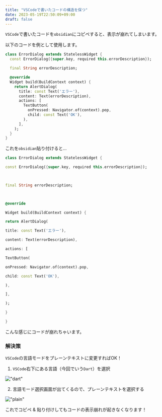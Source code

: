 ```yaml
---
title: "VSCodeで書いたコードの構造を保つ"
date: 2023-05-19T22:50:09+09:00
draft: false
---
```


`VSCode`で書いたコードを`obsidian`にコピペすると、表示が崩れてしまいます。

以下のコードを例として使用します。

```dart
class ErrorDialog extends StatelessWidget {
  const ErrorDialog({super.key, required this.errorDescription});

  final String errorDescription;

  @override
  Widget build(BuildContext context) {
    return AlertDialog(
      title: const Text('エラー'),
      content: Text(errorDescription),
      actions: [
        TextButton(
          onPressed: Navigator.of(context).pop,
          child: const Text('OK'),
        ),
      ],
    );
  }
}
```

これを`obsidian`貼り付けると...

```dart
class ErrorDialog extends StatelessWidget {

const ErrorDialog({super.key, required this.errorDescription});

  

final String errorDescription;

  

@override

Widget build(BuildContext context) {

return AlertDialog(

title: const Text('エラー'),

content: Text(errorDescription),

actions: [

TextButton(

onPressed: Navigator.of(context).pop,

child: const Text('OK'),

),

],

);

}

}
```

こんな感じにコードが崩れちゃいます。

### 解決策

`VSCode`の言語モードをプレーンテキストに変更すればOK！

1. `VSCode`右下にある言語（今回でいう`Dart`）を選択

!["dart"](images/language-dart.png)

2. 言語モード選択画面が出てくるので、プレーンテキストを選択する

!["plain"](images/language-plain.png)

これでコピペ & 貼り付けしてもコードの表示崩れが起きなくなります！